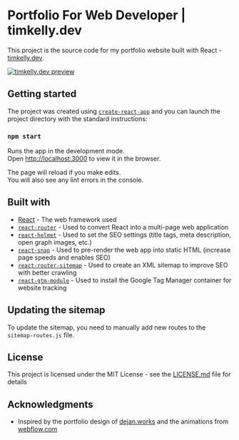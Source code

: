 # Portfolio For Web Developer | timkelly.dev

This project is the source code for my portfolio website built with React - [timkelly.dev](https://timkelly.dev/).

[![timkelly.dev preview](./preview.gif)](https://timkelly.dev/)

## Getting started

The project was created using [`create-react-app`](https://github.com/facebook/create-react-app) and you can launch the project directory with the standard instructions:

### `npm start`

Runs the app in the development mode.<br />
Open [http://localhost:3000](http://localhost:3000) to view it in the browser.

The page will reload if you make edits.<br />
You will also see any lint errors in the console.

## Built with

- [React](https://reactjs.org/) - The web framework used
- [`react-router`](https://github.com/ReactTraining/react-router) - Used to convert React into a multi-page web application
- [`react-helmet`](https://github.com/nfl/react-helmet) - Used to set the SEO settings (title tags, meta description, open graph images, etc.)
- [`react-snap`](https://github.com/stereobooster/react-snap) - Used to pre-render the web app into static HTML (increase page speeds and enables SEO)
- [`react-router-sitemap`](https://github.com/kuflash/react-router-sitemap) - Used to create an XML sitemap to improve SEO with better crawling
- [`react-gtm-module`](http://github.com/alinemorelli/react-gtm) - Used to install the Google Tag Manager container for website tracking

## Updating the sitemap
To update the sitemap, you need to manually add new routes to the `sitemap-routes.js` file.

## License

This project is licensed under the MIT License - see the [LICENSE.md](LICENSE.md) file for details

## Acknowledgments

- Inspired by the portfolio design of [dejan.works](http://dejan.works/) and the animations from [webflow.com](https://webflow.com/)
